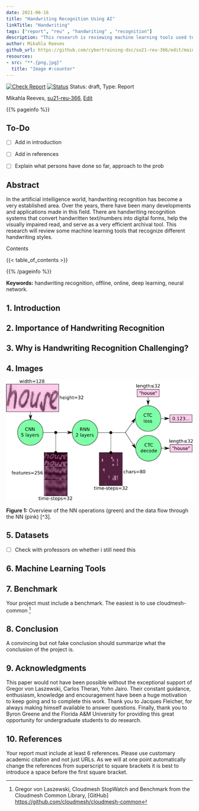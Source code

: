 ```yaml
---
date: 2021-06-16
title: "Handwriting Recognition Using AI"
linkTitle: "Handwriting"
tags: ["report", "reu" , "handwriting" , "recognition"]
description: "This research is reviewing machine learning tools used to identify different handwriting styles."
author: Mikahla Reeves
github_url: https://github.com/cybertraining-dsc/su21-reu-366/edit/main/project/index.md
resources:
- src: "**.{png,jpg}"
  title: "Image #:counter"
---
```


[![Check Report](https://github.com/cybertraining-dsc/su21-reu-366/workflows/Check%20Report/badge.svg)](https://github.com/cybertraining-dsc/su21-reu-366/actions)
[![Status](https://github.com/cybertraining-dsc/su21-reu-366/workflows/Status/badge.svg)](https://github.com/cybertraining-dsc/su21-reu-366/actions)
Status: draft, Type: Report


Mikahla Reeves, [su21-reu-366](https://github.com/cybertraining-dsc/su21-reu-366), [Edit](https://github.com/cybertraining-dsc/su21-reu-366/blob/main/project/index.md)

{{% pageinfo %}}

## To-Do 

- [ ] Add in introduction

- [ ] Add in references

- [ ] Explain what persons have done so far, approach to the prob

## Abstract

In the artificial intelligence world, handwriting recognition has become a very established area. Over the years, 
there have been many developments and applications made in this field. There are handwriting recognition systems 
that convert handwritten text/numbers into digital forms, help the visually impaired read, and serve as a very efficient 
archival tool. This research will review some machine learning tools that recognize different handwriting styles.

Contents

{{< table_of_contents >}}

{{% /pageinfo %}}

**Keywords:** handwriting recognition, offline, online, deep learning, neural network. 

## 1. Introduction

## 2. Importance of Handwriting Recognition

## 3. Why is Handwriting Recognition Challenging?

## 4. Images

![Figure 1](https://raw.githubusercontent.com/cybertraining-dsc/su21-reu-366/main/project/images/Handwriting_Recognition.png)

**Figure 1:** Overview of the NN operations (green) and the data flow through the NN (pink) [^3].

## 5. Datasets

- [ ] Check with professors on whether i still need this

## 6. Machine Learning Tools

## 7. Benchmark

Your project must include a benchmark. The easiest is to use cloudmesh-common [^2]
 
## 8. Conclusion

A convincing but not fake conclusion should summarize what the conclusion of the project is.

## 9. Acknowledgments

This paper would not have been possible without the exceptional support of Gregor von Laszewski, Carlos Theran, Yohn Jairo. 
Their constant guidance, enthusiasm, knowledge and encouragement have been a huge motivation to keep going and to complete this work.
Thank you to Jacques Fleicher, for always making himself available to answer questions. Finally, thank you to Byron Greene 
and the Florida A&M University for providing this great opportunity for undergraduate students to do research.

## 10. References

Your report must include at least 6 references. Please use customary academic citation and not just URLs. As we will at 
one point automatically change the references from superscript to square brackets it is best to introduce a space before 
the first square bracket.

[^1]: Handwriting Recognition in 2021: In-depth Guide. (n.d.). Retrieved July 21, 2021, from
      <https://research.aimultiple.com/handwriting-recognition>
      
[^2]: Gregor von Laszewski, Cloudmesh StopWatch and Benchmark from the Cloudmesh Common Library, [GitHub] 
      <https://github.com/cloudmesh/cloudmesh-common>

